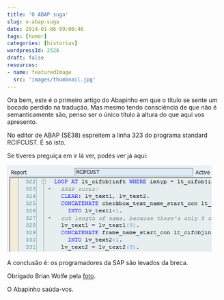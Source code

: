 ```yaml
---
title: 'O ABAP suga'
slug: o-abap-suga
date: 2014-01-06 09:00:46
tags: [humor]
categories: [historias]
wordpressId: 2528
draft: false
resources:
- name: featuredImage
  src: 'images/thumbnail.jpg'
---
```

Ora bem, este é o primeiro artigo do Abapinho em que o título se sente um bocado perdido na tradução. Mas mesmo tendo consciência de que não é semanticamente são, penso ser o único título à altura do que aqui vos apresento.

<!--more-->

No editor de ABAP (SE38) espreitem a linha 323 do programa standard RCIFCUST. É só isto.

Se tiveres preguiça em ir lá ver, podes ver já aqui:

[![image][1]][1]

A conclusão é: os programadores da SAP são levados da breca.

Obrigado Brian Wolfe pela [foto][2].

O Abapinho saúda-vos.

   [1]: images/abapsucks.gif
   [2]: https://www.flickr.com/photos/97058136@N00/3774149353
